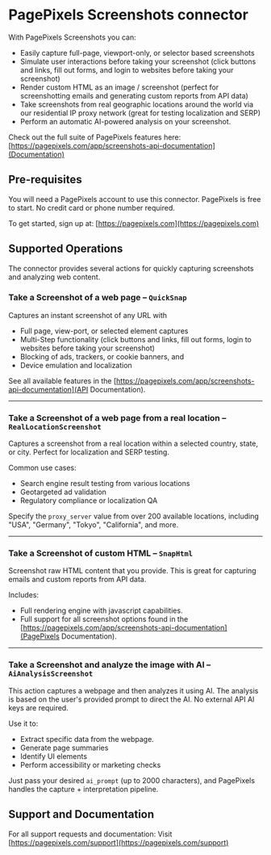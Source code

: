 # PagePixels Screenshots connector

With PagePixels Screenshots you can:

* Easily capture full-page, viewport-only, or selector based screenshots
* Simulate user interactions before taking your screenshot (click buttons and links, fill out forms, and login to websites before taking your screenshot)
* Render custom HTML as an image / screenshot (perfect for screenshotting emails and generating custom reports from API data)
* Take screenshots from real geographic locations around the world via our residential IP proxy network (great for testing localization and SERP)
* Perform an automatic AI-powered analysis on your screenshot.

Check out the full suite of PagePixels features here: [https://pagepixels.com/app/screenshots-api-documentation](Documentation)

## Pre-requisites

You will need a PagePixels account to use this connector. PagePixels is free to start. No credit card or phone number required.

To get started, sign up at:
[https://pagepixels.com](https://pagepixels.com)

## Supported Operations

The connector provides several actions for quickly capturing screenshots and analyzing web content.

### Take a Screenshot of a web page – `QuickSnap`

Captures an instant screenshot of any URL with

* Full page, view-port, or selected element captures
* Multi-Step functionality (click buttons and links, fill out forms, login to websites before taking your screenshot)
* Blocking of ads, trackers, or cookie banners, and
* Device emulation and localization

See all available features in the [https://pagepixels.com/app/screenshots-api-documentation](API Documentation).

---

### Take a Screenshot of a web page from a real location – `RealLocationScreenshot`

Captures a screenshot from a real location within a selected country, state, or city. Perfect for localization and SERP testing.

Common use cases:

* Search engine result testing from various locations
* Geotargeted ad validation
* Regulatory compliance or localization QA

Specify the `proxy_server` value from over 200 available locations, including "USA", "Germany", "Tokyo", "California", and more.

---

### Take a Screenshot of custom HTML – `SnapHtml`

Screenshot raw HTML content that you provide. This is great for capturing emails and custom reports from API data.

Includes:

* Full rendering engine with javascript capabilities.
* Full support for all screenshot options found in the [https://pagepixels.com/app/screenshots-api-documentation](PagePixels Documentation).

---

### Take a Screenshot and analyze the image with AI – `AiAnalysisScreenshot`

This action captures a webpage and then analyzes it using AI. The analysis is based on the user's provided prompt to direct the AI. No external API AI keys are required. 

Use it to:

* Extract specific data from the webpage.
* Generate page summaries
* Identify UI elements
* Perform accessibility or marketing checks

Just pass your desired `ai_prompt` (up to 2000 characters), and PagePixels handles the capture + interpretation pipeline.

## Support and Documentation

For all support requests and documentation:
Visit [https://pagepixels.com/support](https://pagepixels.com/support)